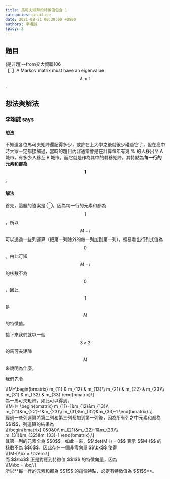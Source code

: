 ```yaml
---
title: 馬可夫矩陣的特徵值包含 1
categories: practice
date: 2021-08-21 00:30:00 +0800
authors: 李翊誠
spicy: 2
---
```


## 題目

(是非題)--from交大資聯106  
【&ensp;】A Markov matrix must have an eigenvalue $$\lambda =1$$.


## 想法與解法

### 李翊誠 says

#### 想法

不知道各位馬可夫矩陣還記得多少，或許在上大學之後就很少碰過它了，但在高中時大家一定都接觸過，當時的題目內容通常會是在計算每年有幾 % 的人移出至 A 城市，有多少人移至 B 城市。而它就是作為其中的轉移矩陣，其特點為**每一行的元素和都為 $$1$$**。

#### 解法

首先，這題的答案是 &#x25EF;。因為每一行的元素和都為 $$1$$，所以 $$M-I$$ 可以透過一些列運算（把第一列除外的每一列加到第一列），輕易看出行列式值為 $$0$$。由此可知 $$M - I$$ 的核數不為 $$0$$，因此 $$1$$ 是 $$M$$ 的特徵值。

接下來我們就以一個 $$3\times 3$$ 的馬可夫矩陣 $$M$$ 來說明為什麼。

我們先令  
<div>\[M=\begin{bmatrix}
m_{11} & m_{12} & m_{13}\\
m_{21} & m_{22} & m_{23}\\
m_{31} & m_{32} & m_{33}
\end{bmatrix}\]</div>
為一馬可夫矩陣。如此可以得到，
<div>\[M-I=
\begin{bmatrix}
m_{11}-1&m_{12}&m_{13}\\
m_{21}&m_{22}-1&m_{23}\\
m_{31}&m_{32}&m_{33}-1
\end{bmatrix}.\]</div>
經過一些列運算將第二列和第三列都加到第一列後，因為所有列之中元素和都為 $$1$$，列運算的結果為
<div>\[\begin{bmatrix} 
0&0&0\\
m_{21}&m_{22}-1&m_{23}\\
m_{31}&m_{32}&m_{33}-1
\end{bmatrix},\]</div>
其第一列的元素全為 $$0$$。如此一來，$$\det(M-I) = 0$$ 表示 $$M-I$$ 的核數不為 $$0$$，因此存在一個非零向量 $$\bx$$ 使得
<div>\[(M-I)\bx = \bzero.\]</div>
而 $$\bx$$ 正是對應到特徵值 $$1$$ 的特徵向量，因為
<div>\[M\bx = \bx.\]</div>
所以**每一行的元素和都為 $$1$$ 的這個特點，必定有特徵值為 $$1$$**。

